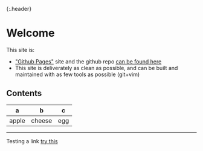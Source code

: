 {:.header}
# Welcome

This site is:
- ["Github Pages"](https://docs.github.com/en/pages) site and the github repo [can be found here]()
- This site is deliverately as clean as possible, and can be built and maintained with as few tools as possible (git+vim)

## Contents

| a | b | c |
|---|---|---|
| apple | cheese | egg |

-----

Testing a link [ try this ](./TEST.md)
